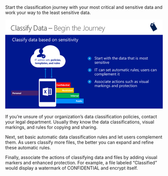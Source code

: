 Start the classification journey with your most critical and sensitive data and work your way to the least sensitive data.

![Classify data from least to most sensitive](../media/classify-data.png)

If you’re unsure of your organization’s data classification policies, contact your legal department. Usually they know the data classifications, visual markings, and rules for copying and sharing.

Next, set basic automatic data classification rules and let users complement them. As users classify more files, the better you can expand and refine these automatic rules.

Finally, associate the actions of classifying data and files by adding visual markers and enhanced protection. For example, a file labeled “Classified” would display a watermark of CONFIDENTIAL and encrypt itself.
